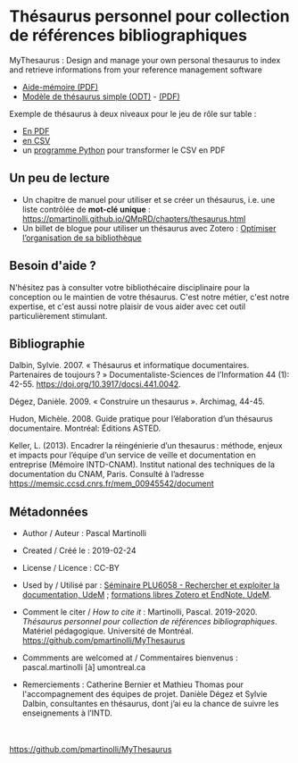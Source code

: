 # Thésaurus personnel pour collection de références bibliographiques

MyThesaurus : Design and manage your own personal thesaurus to index and retrieve informations from your reference management software

- [Aide-mémoire (PDF)](https://github.com/pmartinolli/MyThesaurus/blob/master/Affiche/affiche-mythesaurus-v1.1.fr.pdf)
- [Modèle de thésaurus simple (ODT)](https://github.com/pmartinolli/MyThesaurus/blob/master/Affiche/affiche-mythesaurus-v1.1.fr.odt) - [(PDF)](https://github.com/pmartinolli/TM-MyThesaurus/blob/master/files/ModeleSimple/modelethesaurus.pdf)

Exemple de thésaurus à deux niveaux pour le jeu de rôle sur table :
- [En PDF](https://github.com/pmartinolli/TM-MyThesaurus/blob/master/files/ThesaurusBuilder/TTRPG_thesaurus.pdf)
- [en CSV](https://github.com/pmartinolli/TM-MyThesaurus/blob/master/files/ThesaurusBuilder/TTRPG_thesaurus.csv)
- un [programme Python](https://github.com/pmartinolli/TM-MyThesaurus/blob/master/files/ThesaurusBuilder/mythesaurus_csv2pdf.py) pour transformer le CSV en PDF 



## Un peu de lecture

- Un chapitre de manuel pour utiliser et se créer un thésaurus, i.e. une liste contrôlée de **mot-clé unique** : https://pmartinolli.github.io/QMpRD/chapters/thesaurus.html
- Un billet de blogue pour utiliser un thésaurus avec Zotero : [Optimiser l’organisation de sa bibliothèque](https://zotero.hypotheses.org/3298)


## Besoin d'aide ?

N'hésitez pas à consulter votre bibliothécaire disciplinaire pour la conception ou le maintien de votre thésaurus. C'est notre métier, c'est notre expertise, et c'est aussi notre plaisir de vous aider avec cet outil particulièrement stimulant.


## Bibliographie

Dalbin, Sylvie. 2007. « Thésaurus et informatique documentaires. Partenaires de toujours ? » Documentaliste-Sciences de l’Information 44 (1): 42-55. https://doi.org/10.3917/docsi.441.0042.

Dégez, Danièle. 2009. « Construire un thesaurus ». Archimag, 44-45.

Hudon, Michèle. 2008. Guide pratique pour l’élaboration d’un thésaurus documentaire. Montréal: Éditions ASTED.

Keller, L. (2013). Encadrer la réingénierie d’un thesaurus : méthode, enjeux et impacts pour l’équipe d’un service de veille et documentation en entreprise (Mémoire INTD-CNAM). Institut national des techniques de la documentation du CNAM, Paris. Consulté à l’adresse https://memsic.ccsd.cnrs.fr/mem_00945542/document



## Métadonnées

* Author / Auteur : Pascal Martinolli

* Created / Créé le : 2019-02-24

* License / Licence : CC-BY

* Used by / Utilisé par  : [Séminaire PLU6058 - Rechercher et exploiter la documentation, UdeM](https://bib.umontreal.ca/multidisciplinaire/plu6058) ; [formations libres Zotero et EndNote, UdeM](https://bib.umontreal.ca/formations/).

* Comment le citer / *How to cite it* : Martinolli, Pascal. 2019-2020. *Thésaurus personnel pour collection de références bibliographiques*. Matériel pédagogique. Université de Montréal. https://github.com/pmartinolli/MyThesaurus

* Commments are welcomed at / Commentaires bienvenus : pascal.martinolli [à] umontreal.ca

* Remerciements : Catherine Bernier et Mathieu Thomas pour l'accompagnement des équipes de projet. Danièle Dégez et Sylvie Dalbin, consultantes en thésaurus, dont j’ai eu la chance de suivre les enseignements à l’INTD. 

\
\
https://github.com/pmartinolli/MyThesaurus
